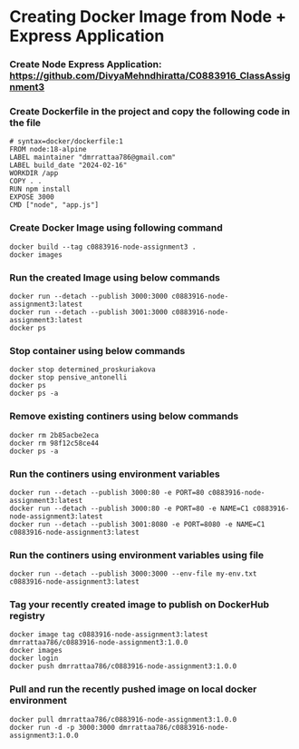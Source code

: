 # Creating Docker Image from Node + Express Application

### Create Node Express Application: https://github.com/DivyaMehndhiratta/C0883916_ClassAssignment3

### Create Dockerfile in the project and copy the following code in the file

```
# syntax=docker/dockerfile:1
FROM node:18-alpine
LABEL maintainer "dmrrattaa786@gmail.com"
LABEL build_date "2024-02-16"
WORKDIR /app
COPY . .
RUN npm install
EXPOSE 3000
CMD ["node", "app.js"]
```

### Create Docker Image using following command

```
docker build --tag c0883916-node-assignment3 .
docker images
```

### Run the created Image using below commands

```
docker run --detach --publish 3000:3000 c0883916-node-assignment3:latest
docker run --detach --publish 3001:3000 c0883916-node-assignment3:latest
docker ps
```

### Stop container using below commands

```
docker stop determined_proskuriakova
docker stop pensive_antonelli
docker ps
docker ps -a
```

### Remove existing continers using below commands

```
docker rm 2b85acbe2eca
docker rm 98f12c58ce44
docker ps -a
```

### Run the continers using environment variables

```
docker run --detach --publish 3000:80 -e PORT=80 c0883916-node-assignment3:latest
docker run --detach --publish 3000:80 -e PORT=80 -e NAME=C1 c0883916-node-assignment3:latest
docker run --detach --publish 3001:8080 -e PORT=8080 -e NAME=C1 c0883916-node-assignment3:latest
```

### Run the continers using environment variables using file

```
docker run --detach --publish 3000:3000 --env-file my-env.txt c0883916-node-assignment3:latest
```

### Tag your recently created image to publish on DockerHub registry

```
docker image tag c0883916-node-assignment3:latest dmrrattaa786/c0883916-node-assignment3:1.0.0
docker images
docker login
docker push dmrrattaa786/c0883916-node-assignment3:1.0.0
```
### Pull and run the recently pushed image on local docker environment
```
docker pull dmrrattaa786/c0883916-node-assignment3:1.0.0
docker run -d -p 3000:3000 dmrrattaa786/c0883916-node-assignment3:1.0.0
```